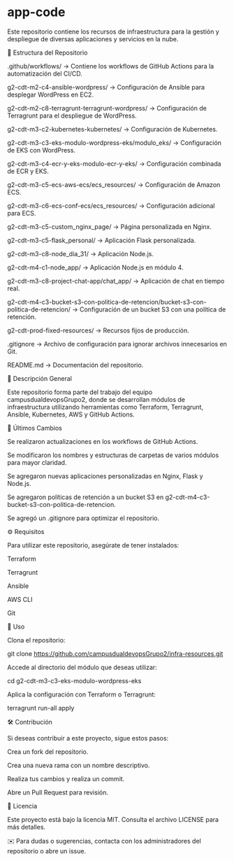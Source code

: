 # app-code


Este repositorio contiene los recursos de infraestructura para la gestión y despliegue de diversas aplicaciones y servicios en la nube.

📂 Estructura del Repositorio

.github/workflows/ → Contiene los workflows de GitHub Actions para la automatización del CI/CD.

g2-cdt-m2-c4-ansible-wordpress/ → Configuración de Ansible para desplegar WordPress en EC2.

g2-cdt-m2-c8-terragrunt-terragrunt-wordpress/ → Configuración de Terragrunt para el despliegue de WordPress.

g2-cdt-m3-c2-kubernetes-kubernetes/ → Configuración de Kubernetes.

g2-cdt-m3-c3-eks-modulo-wordpress-eks/modulo_eks/ → Configuración de EKS con WordPress.

g2-cdt-m3-c4-ecr-y-eks-modulo-ecr-y-eks/ → Configuración combinada de ECR y EKS.

g2-cdt-m3-c5-ecs-aws-ecs/ecs_resources/ → Configuración de Amazon ECS.

g2-cdt-m3-c6-ecs-conf-ecs/ecs_resources/ → Configuración adicional para ECS.

g2-cdt-m3-c5-custom_nginx_page/ → Página personalizada en Nginx.

g2-cdt-m3-c5-flask_personal/ → Aplicación Flask personalizada.

g2-cdt-m3-c8-node_dia_31/ → Aplicación Node.js.

g2-cdt-m4-c1-node_app/ → Aplicación Node.js en módulo 4.

g2-cdt-m3-c8-project-chat-app/chat_app/ → Aplicación de chat en tiempo real.

g2-cdt-m4-c3-bucket-s3-con-politica-de-retencion/bucket-s3-con-politica-de-retencion/ → Configuración de un bucket S3 con una política de retención.

g2-cdt-prod-fixed-resources/ → Recursos fijos de producción.

.gitignore → Archivo de configuración para ignorar archivos innecesarios en Git.

README.md → Documentación del repositorio.

🚀 Descripción General

Este repositorio forma parte del trabajo del equipo campusdualdevopsGrupo2, donde se desarrollan módulos de infraestructura utilizando herramientas como Terraform, Terragrunt, Ansible, Kubernetes, AWS y GitHub Actions.

📌 Últimos Cambios

Se realizaron actualizaciones en los workflows de GitHub Actions.

Se modificaron los nombres y estructuras de carpetas de varios módulos para mayor claridad.

Se agregaron nuevas aplicaciones personalizadas en Nginx, Flask y Node.js.

Se agregaron políticas de retención a un bucket S3 en g2-cdt-m4-c3-bucket-s3-con-politica-de-retencion.

Se agregó un .gitignore para optimizar el repositorio.

⚙️ Requisitos

Para utilizar este repositorio, asegúrate de tener instalados:

Terraform

Terragrunt

Ansible

AWS CLI

Git

📖 Uso

Clona el repositorio:

git clone https://github.com/campusdualdevopsGrupo2/infra-resources.git

Accede al directorio del módulo que deseas utilizar:

cd g2-cdt-m3-c3-eks-modulo-wordpress-eks

Aplica la configuración con Terraform o Terragrunt:

terragrunt run-all apply

🛠 Contribución

Si deseas contribuir a este proyecto, sigue estos pasos:

Crea un fork del repositorio.

Crea una nueva rama con un nombre descriptivo.

Realiza tus cambios y realiza un commit.

Abre un Pull Request para revisión.

📜 Licencia

Este proyecto está bajo la licencia MIT. Consulta el archivo LICENSE para más detalles.

✉️ Para dudas o sugerencias, contacta con los administradores del repositorio o abre un issue.

